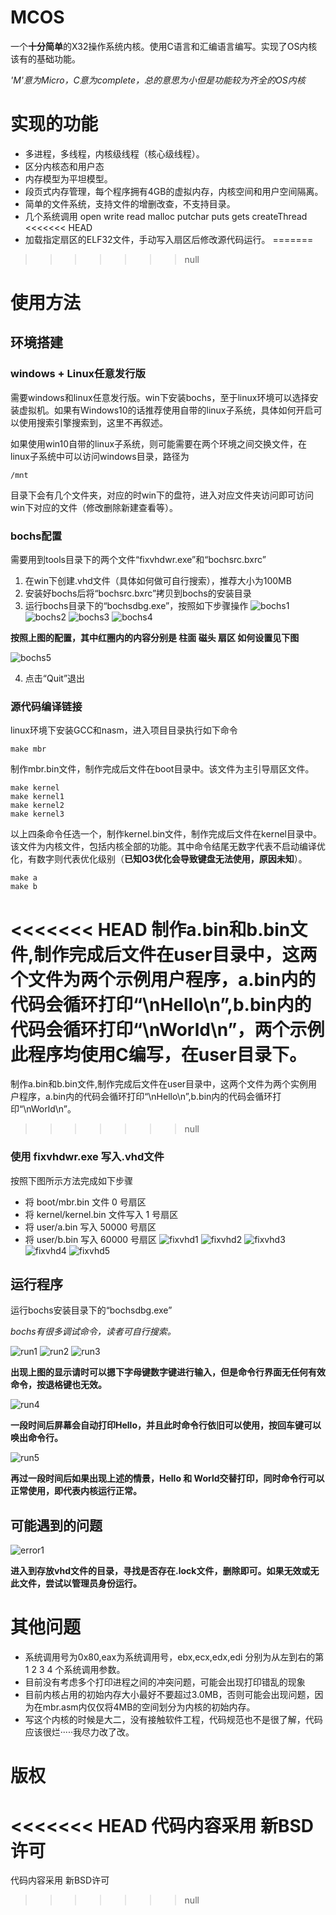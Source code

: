 # MCOS
一个**十分简单**的X32操作系统内核。使用C语言和汇编语言编写。实现了OS内核该有的基础功能。

*'M'意为Micro，C意为complete，总的意思为小但是功能较为齐全的OS内核*

# 实现的功能
+ 多进程，多线程，内核级线程（核心级线程）。
+ 区分内核态和用户态
+ 内存模型为平坦模型。
+ 段页式内存管理，每个程序拥有4GB的虚拟内存，内核空间和用户空间隔离。
+ 简单的文件系统，支持文件的增删改查，不支持目录。
+ 几个系统调用 open write read malloc putchar puts gets createThread
<<<<<<< HEAD
+ 加载指定扇区的ELF32文件，手动写入扇区后修改源代码运行。
=======
>>>>>>> null

# 使用方法
## 环境搭建
### windows + Linux任意发行版
需要windows和linux任意发行版。win下安装bochs，至于linux环境可以选择安装虚拟机。如果有Windows10的话推荐使用自带的linux子系统，具体如何开启可以使用搜索引擎搜索到，这里不再叙述。

如果使用win10自带的linux子系统，则可能需要在两个环境之间交换文件，在linux子系统中可以访问windows目录，路径为
```
/mnt
```
目录下会有几个文件夹，对应的时win下的盘符，进入对应文件夹访问即可访问win下对应的文件（修改删除新建查看等）。

### bochs配置

需要用到tools目录下的两个文件“fixvhdwr.exe”和“bochsrc.bxrc”

1. 在win下创建.vhd文件（具体如何做可自行搜索），推荐大小为100MB
2. 安装好bochs后将“bochsrc.bxrc”拷贝到bochs的安装目录
3. 运行bochs目录下的“bochsdbg.exe”，按照如下步骤操作
![bochs1](tools/img/bochs1.jpg)
![bochs2](tools/img/bochs2.jpg)
![bochs3](tools/img/bochs3.jpg)
![bochs4](tools/img/bochs4.jpg)

**按照上图的配置，其中红圈内的内容分别是 柱面 磁头 扇区 如何设置见下图**

![bochs5](tools/img/bochs5.jpg)

4. 点击“Quit”退出

### 源代码编译链接

linux环境下安装GCC和nasm，进入项目目录执行如下命令
```
make mbr
```
制作mbr.bin文件，制作完成后文件在boot目录中。该文件为主引导扇区文件。
```
make kernel
make kernel1
make kernel2
make kernel3
```
以上四条命令任选一个，制作kernel.bin文件，制作完成后文件在kernel目录中。该文件为内核文件，包括内核全部的功能。其中命令结尾无数字代表不启动编译优化，有数字则代表优化级别（**已知O3优化会导致键盘无法使用，原因未知**）。
```
make a
make b
```
<<<<<<< HEAD
制作a.bin和b.bin文件,制作完成后文件在user目录中，这两个文件为两个示例用户程序，a.bin内的代码会循环打印“\nHello\n”,b.bin内的代码会循环打印“\nWorld\n”，两个示例此程序均使用C编写，在user目录下。
=======
制作a.bin和b.bin文件,制作完成后文件在user目录中，这两个文件为两个实例用户程序，a.bin内的代码会循环打印“\nHello\n”,b.bin内的代码会循环打印“\nWorld\n”。
>>>>>>> null

### 使用 fixvhdwr.exe 写入.vhd文件
按照下图所示方法完成如下步骤
+ 将 boot/mbr.bin 文件 0 号扇区
+ 将 kernel/kernel.bin 文件写入 1 号扇区
+ 将 user/a.bin 写入 50000 号扇区
+ 将 user/b.bin 写入 60000 号扇区
![fixvhd1](tools/img/fixvhd1.jpg)
![fixvhd2](tools/img/fixvhd2.jpg)
![fixvhd3](tools/img/fixvhd3.jpg)
![fixvhd4](tools/img/fixvhd4.jpg)
![fixvhd5](tools/img/fixvhd5.jpg)

## 运行程序
运行bochs安装目录下的“bochsdbg.exe”

*bochs有很多调试命令，读者可自行搜索。*

![run1](tools/img/run1.jpg)
![run2](tools/img/run2.jpg)
![run3](tools/img/run3.jpg)

**出现上图的显示请时可以摁下字母键数字键进行输入，但是命令行界面无任何有效命令，按退格键也无效。**

![run4](tools/img/run4.jpg)

**一段时间后屏幕会自动打印Hello，并且此时命令行依旧可以使用，按回车键可以唤出命令行。**

![run5](tools/img/run5.jpg)

**再过一段时间后如果出现上述的情景，Hello 和 World交替打印，同时命令行可以正常使用，即代表内核运行正常。**

## 可能遇到的问题

![error1](tools/img/error1.jpg)

**进入到存放vhd文件的目录，寻找是否存在.lock文件，删除即可。如果无效或无此文件，尝试以管理员身份运行。**

# 其他问题
+ 系统调用号为0x80,eax为系统调用号，ebx,ecx,edx,edi 分别为从左到右的第 1 2 3 4 个系统调用参数。
+ 目前没有考虑多个打印进程之间的冲突问题，可能会出现打印错乱的现象
+ 目前内核占用的初始内存大小最好不要超过3.0MB，否则可能会出现问题，因为在mbr.asm内仅仅将4MB的空间划分为内核的初始内存。
+ 写这个内核的时候是大二，没有接触软件工程，代码规范也不是很了解，代码应该很烂·····我尽力改了改。

# 版权

<<<<<<< HEAD
代码内容采用 新BSD许可
=======
代码内容采用 新BSD许可
>>>>>>> null
